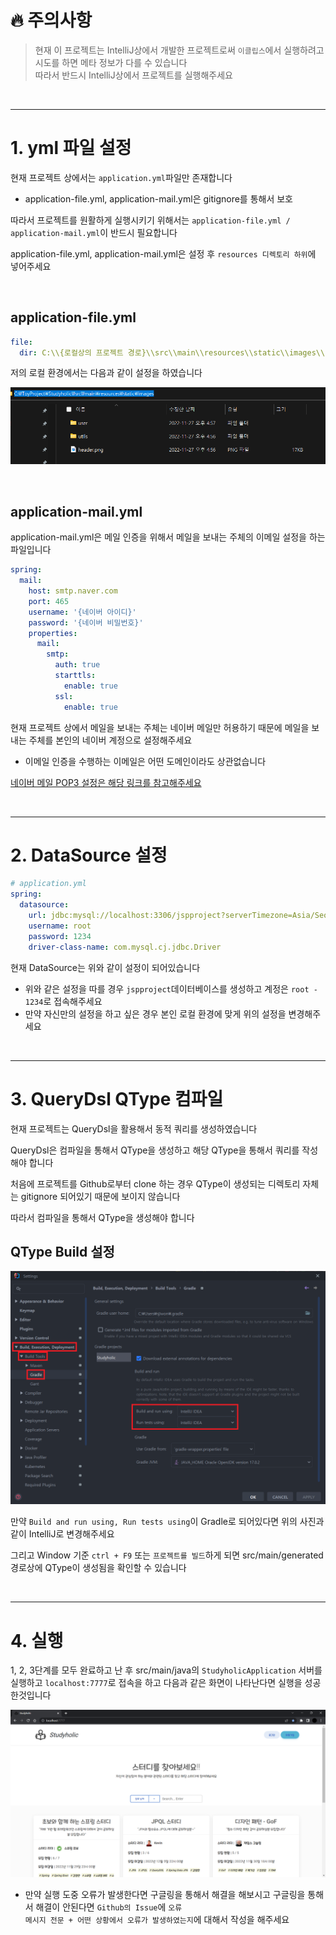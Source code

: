 # 🔥 주의사항
> 현재 이 프로젝트는 IntelliJ상에서 개발한 프로젝트로써 <code>이클립스</code>에서 실행하려고 시도를 하면 메타 정보가 다를 수 있습니다<br>
> 따라서 반드시 IntelliJ상에서 프로젝트를 실행해주세요

<br>
<hr>

# 1. yml 파일 설정
<p>현재 프로젝트 상에서는 <code>application.yml</code>파일만 존재합니다</p>

- application-file.yml, application-mail.yml은 gitignore를 통해서 보호

<p>따라서 프로젝트를 원활하게 실행시키기 위해서는 <code>application-file.yml / application-mail.yml</code>이 반드시 필요합니다</p>

<p>application-file.yml, application-mail.yml은 설정 후 <code>resources 디렉토리 하위</code>에 넣어주세요</p>

<br>

## application-file.yml
```yaml
file:
  dir: C:\\{로컬상의 프로젝트 경로}\\src\\main\\resources\\static\\images\\user\\
```

<p>저의 로컬 환경에서는 다음과 같이 설정을 하였습니다</p>

![](../images/file%20설정.png)

<br>


## application-mail.yml
<p>application-mail.yml은 메일 인증을 위해서 메일을 보내는 주체의 이메일 설정을 하는 파일입니다</p>

```yaml
spring:
  mail:
    host: smtp.naver.com
    port: 465
    username: '{네이버 아이디}'
    password: '{네이버 비밀번호}'
    properties:
      mail:
        smtp:
          auth: true
          starttls:
            enable: true
          ssl:
            enable: true
```

<p>현재 프로젝트 상에서 메일을 보내는 주체는 네이버 메일만 허용하기 때문에 메일을 보내는 주체를 본인의 네이버 계정으로 설정해주세요</p>

- 이메일 인증을 수행하는 이메일은 어떤 도메인이라도 상관없습니다

[네이버 메일 POP3 설정은 해당 링크를 참고해주세요](https://help.naver.com/service/5632/contents/18536?osType=PC&lang=ko)

<br>
<hr>

# 2. DataSource 설정

```yaml
# application.yml
spring:
  datasource:
    url: jdbc:mysql://localhost:3306/jspproject?serverTimezone=Asia/Seoul
    username: root
    password: 1234
    driver-class-name: com.mysql.cj.jdbc.Driver
```

<p>현재 DataSource는 위와 같이 설정이 되어있습니다</p>

- 위와 같은 설정을 따를 경우 <code>jspproject</code>데이터베이스를 생성하고 계정은 <code>root - 1234</code>로 접속해주세요
- 만약 자신만의 설정을 하고 싶은 경우 본인 로컬 환경에 맞게 위의 설정을 변경해주세요

<br>
<hr>

# 3. QueryDsl QType 컴파일
<p>현재 프로젝트는 QueryDsl을 활용해서 동적 쿼리를 생성하였습니다</p>
<p>QueryDsl은 컴파일을 통해서 QType을 생성하고 해당 QType을 통해서 쿼리를 작성해야 합니다</p>
<p>처음에 프로젝트를 Github로부터 clone 하는 경우 QType이 생성되는 디렉토리 자체는 gitignore 되어있기 때문에 보이지 않습니다</p>
<p>따라서 컴파일을 통해서 QType을 생성해야 합니다</p>

## QType Build 설정

![](../images/QType%20Build%20설정.png)

<p>만약 <code>Build and run using, Run tests using</code>이 Gradle로 되어있다면 위의 사진과 같이 IntelliJ로 변경해주세요</p>

<p>그리고 Window 기준 <code>ctrl + F9</code> 또는 <code>프로젝트를 빌드</code>하게 되면 src/main/generated 경로상에 QType이 생성됨을 확인할 수 있습니다</p>

<br>
<hr>

# 4. 실행
<p>1, 2, 3단계를 모두 완료하고 난 후 src/main/java의 <code>StudyholicApplication</code> 서버를 실행하고 <code>localhost:7777</code>로 접속을 하고 다음과 같은 화면이 나타난다면 실행을 성공한것입니다</p>

![](../images/최종%20실행%20화면.png)

- 만약 실행 도중 오류가 발생한다면 구글링을 통해서 해결을 해보시고 구글링을 통해서 해결이 안된다면 <code>Github의 Issue</code>에 <code>오류 메시지 전문 + 어떤 상황에서 오류가 발생하였는지</code>에 대해서 작성을 해주세요

<br>
<br>
